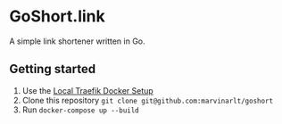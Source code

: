 # GoShort.link

A simple link shortener written in Go.

## Getting started

1. Use the [Local Traefik Docker Setup](https://github.com/marvinarlt/local-traefik-docker-setup)
2. Clone this repository `git clone git@github.com:marvinarlt/goshort`
3. Run `docker-compose up --build`